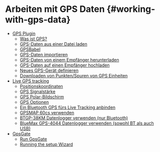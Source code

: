 # Arbeiten mit GPS Daten {#working-with-gps-data}

-   <a href="plugins_gps.html" class="reference internal">GPS Plugin</a>
    -   <a href="plugins_gps.html#what-is-gps" class="reference internal">Was ist GPS?</a>
    -   <a href="plugins_gps.html#loading-gps-data-from-a-file" class="reference internal">GPS-Daten aus einer Datei laden</a>
    -   <a href="plugins_gps.html#gpsbabel" class="reference internal">GPSBabel</a>
    -   <a href="plugins_gps.html#importing-gps-data" class="reference internal">GPS-Daten importieren</a>
    -   <a href="plugins_gps.html#downloading-gps-data-from-a-device" class="reference internal">GPS-Daten von einem Empfänger herunterladen</a>
    -   <a href="plugins_gps.html#uploading-gps-data-to-a-device" class="reference internal">GPS-Daten auf einen Empfänger hochladen</a>
    -   <a href="plugins_gps.html#defining-new-device-types" class="reference internal">Neues GPS-Gerät definieren</a>
    -   <a href="plugins_gps.html#download-of-points-tracks-from-gps-units" class="reference internal">Downloaden von Punkten/Spuren von GPS Einheiten</a>
-   <a href="live_GPS_tracking.html" class="reference internal">Live GPS tracking</a>
    -   <a href="live_GPS_tracking.html#position-and-additional-attributes" class="reference internal">Positionskoordinaten</a>
    -   <a href="live_GPS_tracking.html#gps-signal-strength" class="reference internal">GPS Signalstärke</a>
    -   <a href="live_GPS_tracking.html#gps-polar-window" class="reference internal">GPS Polar-Bildschirm</a>
    -   <a href="live_GPS_tracking.html#gps-options" class="reference internal">GPS Optionen</a>
    -   <a href="live_GPS_tracking.html#connect-to-a-bluetooth-gps-for-live-tracking" class="reference internal">Ein Bluetooth GPS fürs Live Tracking anbinden</a>
    -   <a href="live_GPS_tracking.html#using-gpsmap-60cs" class="reference internal">GPSMAP 60cs verwenden</a>
    -   <a href="live_GPS_tracking.html#using-btgp-38km-datalogger-only-bluetooth" class="reference internal">BTGP-38KM Datenlogger verwenden (nur Bluetooth)</a>
    -   <a href="live_GPS_tracking.html#using-bluemax-gps-4044-datalogger-both-bt-and-usb" class="reference internal">BlueMax GPS-4044 Datenlogger verwenden (sowohl BT als auch USB)</a>
-   <a href="gpsgate.html" class="reference internal">GpsGate</a>
    -   <a href="gpsgate.html#run-gpsgate" class="reference internal">Run GpsGate</a>
    -   <a href="gpsgate.html#running-the-setup-wizard" class="reference internal">Running the setup Wizard</a>





